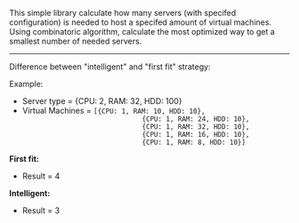 This simple library calculate how many servers (with specifed configuration) is needed to host a specifed amount of virtual machines.
Using combinatoric algorithm, calculate the most optimized way to get a smallest number of needed servers.

<hr>

Difference between "intelligent" and "first fit" strategy:

Example:
<ul>
    <li>
        Server type = {CPU: 2, RAM: 32, HDD: 100}
    </li>
    <li>
    Virtual Machines = <code>[{CPU: 1, RAM: 10, HDD: 10},
                              {CPU: 1, RAM: 24, HDD: 10}, 
                              {CPU: 1, RAM: 32, HDD: 10}, 
                              {CPU: 1, RAM: 16, HDD: 10}, 
                              {CPU: 1, RAM: 8, HDD: 10}]</code>
    </li>
</ul>

<b>First fit:</b>
<ul>
    <li>
    Result = 4
    </li>
</ul>
    
<b>Intelligent:</b>
<ul>
    <li>
    Result = 3
    </li>
</ul>
